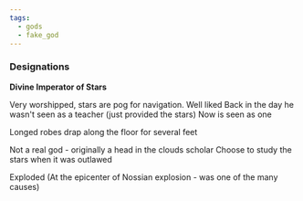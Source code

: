 ```yaml
---
tags:
  - gods
  - fake_god
---
```

### Designations
**Divine Imperator of Stars**

Very worshipped, stars are pog for navigation.
Well liked
Back in the day he wasn't seen as a teacher (just provided the stars) Now is seen as one

Longed robes drap along the floor for several feet

Not a real god - originally a head in the clouds scholar
Choose to study the stars when it was outlawed 

Exploded (At the epicenter of Nossian explosion - was one of the many causes)



